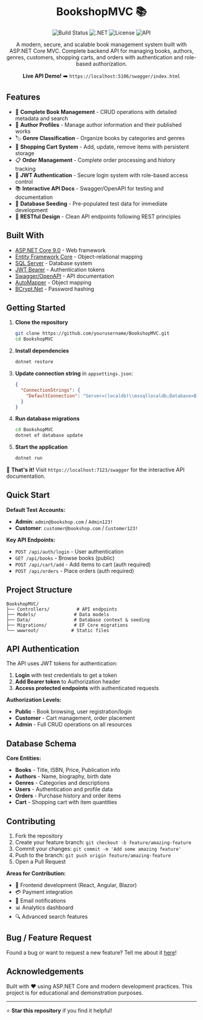 <div align="center">

# BookshopMVC 📚

![Build Status](https://img.shields.io/badge/build-passing-brightgreen)
![.NET](https://img.shields.io/badge/.NET-9.0-blue)
![License](https://img.shields.io/badge/license-MIT-green)
![API](https://img.shields.io/badge/API-REST-orange)

A modern, secure, and scalable book management system built with ASP.NET Core MVC. Complete backend API for managing books, authors, genres, customers, shopping carts, and orders with authentication and role-based authorization.

**Live API Demo!** ➡️ `https://localhost:5106/swagger/index.html`

</div>

## Features

- 📖 **Complete Book Management** - CRUD operations with detailed metadata and search
- 👥 **Author Profiles** - Manage author information and their published works
- 🏷️ **Genre Classification** - Organize books by categories and genres
- 🛒 **Shopping Cart System** - Add, update, remove items with persistent storage
- 📋 **Order Management** - Complete order processing and history tracking
- 🔐 **JWT Authentication** - Secure login system with role-based access control
- 📚 **Interactive API Docs** - Swagger/OpenAPI for testing and documentation
- 🌱 **Database Seeding** - Pre-populated test data for immediate development
- 📱 **RESTful Design** - Clean API endpoints following REST principles

## Built With

- [ASP.NET Core 9.0](https://dotnet.microsoft.com/apps/aspnet) - Web framework
- [Entity Framework Core](https://docs.microsoft.com/ef/core/) - Object-relational mapping
- [SQL Server](https://www.microsoft.com/sql-server) - Database system
- [JWT Bearer](https://jwt.io/) - Authentication tokens
- [Swagger/OpenAPI](https://swagger.io/) - API documentation
- [AutoMapper](https://automapper.org/) - Object mapping
- [BCrypt.Net](https://github.com/BcryptNet/bcrypt.net) - Password hashing

## Getting Started

1. **Clone the repository**

   ```bash
   git clone https://github.com/yourusername/BookshopMVC.git
   cd BookshopMVC
   ```

2. **Install dependencies**

   ```bash
   dotnet restore
   ```

3. **Update connection string** in `appsettings.json`:

   ```json
   {
     "ConnectionStrings": {
       "DefaultConnection": "Server=(localdb)\\mssqllocaldb;Database=BookshopMVC;Trusted_Connection=true"
     }
   }
   ```

4. **Run database migrations**

   ```bash
   cd BookshopMVC
   dotnet ef database update
   ```

5. **Start the application**
   ```bash
   dotnet run
   ```

🎉 **That's it!** Visit `https://localhost:7123/swagger` for the interactive API documentation.

## Quick Start

**Default Test Accounts:**

- **Admin**: `admin@bookshop.com` / `Admin123!`
- **Customer**: `customer@bookshop.com` / `Customer123!`

**Key API Endpoints:**

- `POST /api/auth/login` - User authentication
- `GET /api/books` - Browse books (public)
- `POST /api/cart/add` - Add items to cart (auth required)
- `POST /api/orders` - Place orders (auth required)

## Project Structure

```
BookshopMVC/
├── Controllers/          # API endpoints
├── Models/              # Data models
├── Data/                # Database context & seeding
├── Migrations/          # EF Core migrations
└── wwwroot/            # Static files
```

## API Authentication

The API uses JWT tokens for authentication:

1. **Login** with test credentials to get a token
2. **Add Bearer token** to Authorization header
3. **Access protected endpoints** with authenticated requests

**Authorization Levels:**

- **Public** - Book browsing, user registration/login
- **Customer** - Cart management, order placement
- **Admin** - Full CRUD operations on all resources

## Database Schema

**Core Entities:**

- **Books** - Title, ISBN, Price, Publication info
- **Authors** - Name, biography, birth date
- **Genres** - Categories and descriptions
- **Users** - Authentication and profile data
- **Orders** - Purchase history and order items
- **Cart** - Shopping cart with item quantities

## Contributing

1. Fork the repository
2. Create your feature branch: `git checkout -b feature/amazing-feature`
3. Commit your changes: `git commit -m 'Add some amazing feature'`
4. Push to the branch: `git push origin feature/amazing-feature`
5. Open a Pull Request

**Areas for Contribution:**

- 🎨 Frontend development (React, Angular, Blazor)
- 💳 Payment integration
- 📧 Email notifications
- 📊 Analytics dashboard
- 🔍 Advanced search features

## Bug / Feature Request

Found a bug or want to request a new feature? Tell me about it [here](https://github.com/yourusername/BookshopMVC/issues/new)!

## Acknowledgements

Built with ♥ using ASP.NET Core and modern development practices. This project is for educational and demonstration purposes.

---

⭐ **Star this repository** if you find it helpful!
